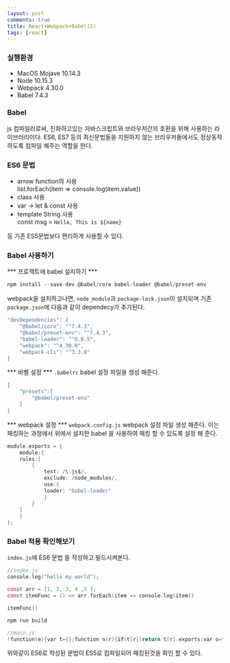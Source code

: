 ```yaml
---
layout: post
comments: true
title: React+Webpack+Babel(2)
tags: [react]
---
```


### 실행환경
- MacOS Mojave 10.14.3
- Node 10.15.3
- Webpack 4.30.0
- Babel 7.4.3

### Babel
js 컴파일러로써, 진화하고있는 자바스크립트와 브라우저간의 호환을 위해 사용하는 라이브러리이다. ES6, ES7 등의 최신문법들을 지원하지 않는 브라우저들에서도 정상동작 하도록 컴파일 해주는 역할을 한다.

### ES6 문법
- arrow function의 사용  
list.forEach(item => console.log(item.value))  
- class 사용  
- var -> let & const 사용  
- template String 사용  
const msg = `Hello, This is ${name}`

등 기존 ES5문법보다 편리하게 사용할 수 있다.  

### Babel 사용하기

*** 프로젝트에 babel 설치하기 ***
```c
npm install --save-dev @babel/core babel-loader @babel/preset-env
```

webpack을 설치하고나면, `node_module`과 `package-lock.json`이 설치되며 기존 `package.json`에 다음과 같이 dependecy가 추가된다.  

```c
"devDependencies": {
    "@babel/core": "^7.4.3",
    "@babel/preset-env": "^7.4.3",
    "babel-loader": "^8.0.5",
    "webpack": "^4.30.0",
    "webpack-cli": "^3.3.0"
}
```

*** 바벨 설정 ***
`.babelrc` babel 설정 파일을 생성 해준다.
```c
{
    "presets":[
        "@babel/preset-env"
    ]
}
```

*** webpack 설정 ***
`webpack.config.js` webpack 설정 파일 생성 해준다. 이는 패킹하는 과정에서 위에서 설치한  babel 을 사용하여 패킹 할 수 있도록 설정 해 준다.
```c
module.exports = {
    module:{
    rules:[
        {
            test: /\.js$/,
            exclude: /node_modules/,
            use:{
            loader: "babel-loader"
            }
        }
    ]
    }
};
```

### Babel 적용 확인해보기
`index.js`에 ES6 문법 을 작성하고 빌드시켜본다.
```c
//index.js
console.log("hello my world");

const arr = [1, 2, 3, 4 ,5 ];
const itemFunc = () => arr.forEach(item => console.log(item))

itemFunc()
```

```c
npm run build
```  

```c
//main.js
!function(e){var t={};function n(r){if(t[r])return t[r].exports;var o=t[r]={i:r,l:!1,exports:{}};return e[r].call(o.exports,o,o.exports,n),o.l=!0,o.exports}n.m=e,n.c=t,n.d=function(e,t,r){n.o(e,t)||Object.defineProperty(e,t,{enumerable:!0,get:r})},n.r=function(e){"undefined"!=typeof Symbol&&Symbol.toStringTag&&Object.defineProperty(e,Symbol.toStringTag,{value:"Module"}),Object.defineProperty(e,"__esModule",{value:!0})},n.t=function(e,t){if(1&t&&(e=n(e)),8&t)return e;if(4&t&&"object"==typeof e&&e&&e.__esModule)return e;var r=Object.create(null);if(n.r(r),Object.defineProperty(r,"default",{enumerable:!0,value:e}),2&t&&"string"!=typeof e)for(var o in e)n.d(r,o,function(t){return e[t]}.bind(null,o));return r},n.n=function(e){var t=e&&e.__esModule?function(){return e.default}:function(){return e};return n.d(t,"a",t),t},n.o=function(e,t){return Object.prototype.hasOwnProperty.call(e,t)},n.p="",n(n.s=0)}([function(e,t){console.log("hello my world");[1,2,3,4,5].forEach(function(e){return console.log(e)})}]);
```

위와같이 ES6로 작성된 문법이 ES5로 컴파일되어 패킹된것을 확인 할 수 있다.
